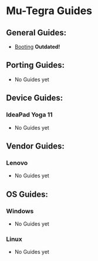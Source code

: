 # Mu-Tegra Guides

## General Guides:

   - [Booting](https://github.com/Robotix22/UEFI-Guides/blob/main/Mu-Tegra/General/Boot.md) **Outdated!**

## Porting Guides:

   - No Guides yet

## Device Guides:

### IdeaPad Yoga 11

   - No Guides yet

## Vendor Guides:

### Lenovo

   - No Guides yet

## OS Guides:

### Windows

   - No Guides yet

### Linux

   - No Guides yet
